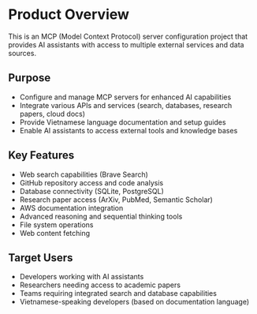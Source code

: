 # Product Overview

This is an MCP (Model Context Protocol) server configuration project that provides AI assistants with access to multiple external services and data sources.

## Purpose
- Configure and manage MCP servers for enhanced AI capabilities
- Integrate various APIs and services (search, databases, research papers, cloud docs)
- Provide Vietnamese language documentation and setup guides
- Enable AI assistants to access external tools and knowledge bases

## Key Features
- Web search capabilities (Brave Search)
- GitHub repository access and code analysis
- Database connectivity (SQLite, PostgreSQL)
- Research paper access (ArXiv, PubMed, Semantic Scholar)
- AWS documentation integration
- Advanced reasoning and sequential thinking tools
- File system operations
- Web content fetching

## Target Users
- Developers working with AI assistants
- Researchers needing access to academic papers
- Teams requiring integrated search and database capabilities
- Vietnamese-speaking developers (based on documentation language)